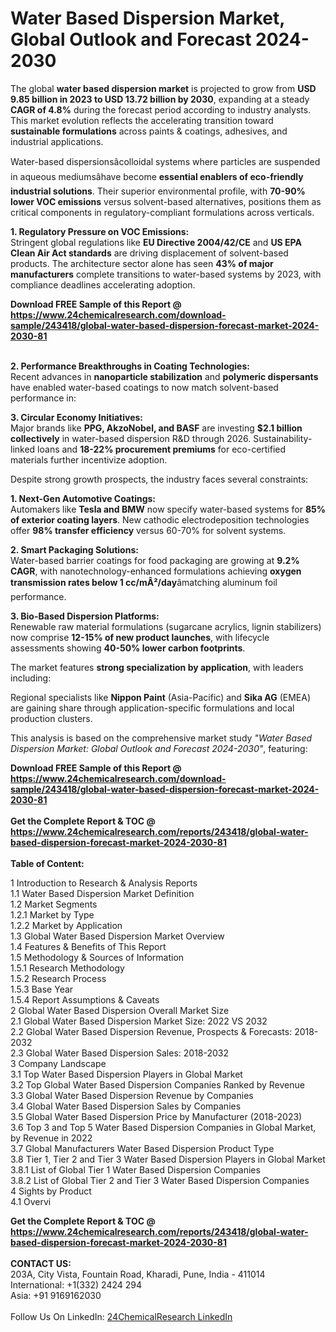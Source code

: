 <h1>Water Based Dispersion Market, Global Outlook and Forecast 2024-2030</h1><p>The global <strong>water based dispersion market</strong> is projected to grow from <strong>USD 9.85 billion in 2023 to USD 13.72 billion by 2030</strong>, expanding at a steady <strong>CAGR of 4.8%</strong> during the forecast period according to industry analysts. This market evolution reflects the accelerating transition toward <strong>sustainable formulations</strong> across paints &amp; coatings, adhesives, and industrial applications.</p><p>Water-based dispersionsâcolloidal systems where particles are suspended in aqueous mediumsâhave become <strong>essential enablers of eco-friendly industrial solutions</strong>. Their superior environmental profile, with <strong>70-90% lower VOC emissions</strong> versus solvent-based alternatives, positions them as critical components in regulatory-compliant formulations across verticals.</p><p><strong>1. Regulatory Pressure on VOC Emissions:</strong><br>
Stringent global regulations like <strong>EU Directive 2004/42/CE</strong> and <strong>US EPA Clean Air Act standards</strong> are driving displacement of solvent-based products. The architecture sector alone has seen <strong>43% of major manufacturers</strong> complete transitions to water-based systems by 2023, with compliance deadlines accelerating adoption.</p><div><b>Download FREE Sample of this Report @ 
            <a href="https://www.24chemicalresearch.com/download-sample/243418/global-water-based-dispersion-forecast-market-2024-2030-81">
            https://www.24chemicalresearch.com/download-sample/243418/global-water-based-dispersion-forecast-market-2024-2030-81</a></b></div><br><p><strong>2. Performance Breakthroughs in Coating Technologies:</strong><br>
Recent advances in <strong>nanoparticle stabilization</strong> and <strong>polymeric dispersants</strong> have enabled water-based coatings to now match solvent-based performance in:
</p><p><strong>3. Circular Economy Initiatives:</strong><br>
Major brands like <strong>PPG, AkzoNobel, and BASF</strong> are investing <strong>$2.1 billion collectively</strong> in water-based dispersion R&amp;D through 2026. Sustainability-linked loans and <strong>18-22% procurement premiums</strong> for eco-certified materials further incentivize adoption.</p><p>Despite strong growth prospects, the industry faces several constraints:</p><p><strong>1. Next-Gen Automotive Coatings:</strong><br>
Automakers like <strong>Tesla and BMW</strong> now specify water-based systems for <strong>85% of exterior coating layers</strong>. New cathodic electrodeposition technologies offer <strong>98% transfer efficiency</strong> versus 60-70% for solvent systems.</p><p><strong>2. Smart Packaging Solutions:</strong><br>
Water-based barrier coatings for food packaging are growing at <strong>9.2% CAGR</strong>, with nanotechnology-enhanced formulations achieving <strong>oxygen transmission rates below 1 cc/mÂ²/day</strong>âmatching aluminum foil performance.</p><p><strong>3. Bio-Based Dispersion Platforms:</strong><br>
Renewable raw material formulations (sugarcane acrylics, lignin stabilizers) now comprise <strong>12-15% of new product launches</strong>, with lifecycle assessments showing <strong>40-50% lower carbon footprints</strong>.</p><p>The market features <strong>strong specialization by application</strong>, with leaders including:</p><p>Regional specialists like <strong>Nippon Paint</strong> (Asia-Pacific) and <strong>Sika AG</strong> (EMEA) are gaining share through application-specific formulations and local production clusters.</p><p>This analysis is based on the comprehensive market study <em>"Water Based Dispersion Market: Global Outlook and Forecast 2024-2030"</em>, featuring:
</p><div><b>Download FREE Sample of this Report @ 
            <a href="https://www.24chemicalresearch.com/download-sample/243418/global-water-based-dispersion-forecast-market-2024-2030-81">
            https://www.24chemicalresearch.com/download-sample/243418/global-water-based-dispersion-forecast-market-2024-2030-81</a></b></div><br><div><b>Get the Complete Report & TOC @ 
            <a href="https://www.24chemicalresearch.com/reports/243418/global-water-based-dispersion-forecast-market-2024-2030-81">
            https://www.24chemicalresearch.com/reports/243418/global-water-based-dispersion-forecast-market-2024-2030-81</a></b></div><br>
            <b>Table of Content:</b><p>1 Introduction to Research & Analysis Reports<br />
    1.1 Water Based Dispersion Market Definition<br />
    1.2 Market Segments<br />
        1.2.1 Market by Type<br />
        1.2.2 Market by Application<br />
    1.3 Global Water Based Dispersion Market Overview<br />
    1.4 Features & Benefits of This Report<br />
    1.5 Methodology & Sources of Information<br />
        1.5.1 Research Methodology<br />
        1.5.2 Research Process<br />
        1.5.3 Base Year<br />
        1.5.4 Report Assumptions & Caveats<br />
2 Global Water Based Dispersion Overall Market Size<br />
    2.1 Global Water Based Dispersion Market Size: 2022 VS 2032<br />
    2.2 Global Water Based Dispersion Revenue, Prospects & Forecasts: 2018-2032<br />
    2.3 Global Water Based Dispersion Sales: 2018-2032<br />
3 Company Landscape<br />
    3.1 Top Water Based Dispersion Players in Global Market<br />
    3.2 Top Global Water Based Dispersion Companies Ranked by Revenue<br />
    3.3 Global Water Based Dispersion Revenue by Companies<br />
    3.4 Global Water Based Dispersion Sales by Companies<br />
    3.5 Global Water Based Dispersion Price by Manufacturer (2018-2023)<br />
    3.6 Top 3 and Top 5 Water Based Dispersion Companies in Global Market, by Revenue in 2022<br />
    3.7 Global Manufacturers Water Based Dispersion Product Type<br />
    3.8 Tier 1, Tier 2 and Tier 3 Water Based Dispersion Players in Global Market<br />
        3.8.1 List of Global Tier 1 Water Based Dispersion Companies<br />
        3.8.2 List of Global Tier 2 and Tier 3 Water Based Dispersion Companies<br />
4 Sights by Product<br />
    4.1 Overvi</p><div><b>Get the Complete Report & TOC @ 
            <a href="https://www.24chemicalresearch.com/reports/243418/global-water-based-dispersion-forecast-market-2024-2030-81">
            https://www.24chemicalresearch.com/reports/243418/global-water-based-dispersion-forecast-market-2024-2030-81</a></b></div><br><b>CONTACT US:</b><br>
            203A, City Vista, Fountain Road, Kharadi, Pune, India - 411014<br>
            International: +1(332) 2424 294<br>
            Asia: +91 9169162030 <br><br>
            Follow Us On LinkedIn: <a href="https://www.linkedin.com/company/24chemicalresearch/">24ChemicalResearch LinkedIn</a>